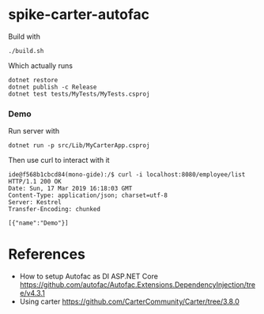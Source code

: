 # spike-carter-autofac

Build with
```
./build.sh
```
Which actually runs
```
dotnet restore
dotnet publish -c Release
dotnet test tests/MyTests/MyTests.csproj
```

### Demo

Run server with
```
dotnet run -p src/Lib/MyCarterApp.csproj
```
Then use curl to interact with it
```
ide@f568b1cbcd84(mono-gide):/$ curl -i localhost:8080/employee/list
HTTP/1.1 200 OK
Date: Sun, 17 Mar 2019 16:18:03 GMT
Content-Type: application/json; charset=utf-8
Server: Kestrel
Transfer-Encoding: chunked

[{"name":"Demo"}]
```

# References
 * How to setup Autofac as DI ASP.NET Core https://github.com/autofac/Autofac.Extensions.DependencyInjection/tree/v4.3.1
 * Using carter https://github.com/CarterCommunity/Carter/tree/3.8.0